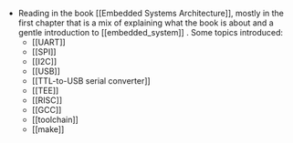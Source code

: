 - Reading in the book [[Embedded Systems Architecture]], mostly in the first chapter that is a mix of explaining what the book is about and a gentle introduction to [[embedded_system]] . Some topics introduced:
	- [[UART]]
	- [[SPI]]
	- [[I2C]]
	- [[USB]]
	- [[TTL-to-USB serial converter]]
	- [[TEE]]
	- [[RISC]]
	- [[GCC]]
	- [[toolchain]]
	- [[make]]
